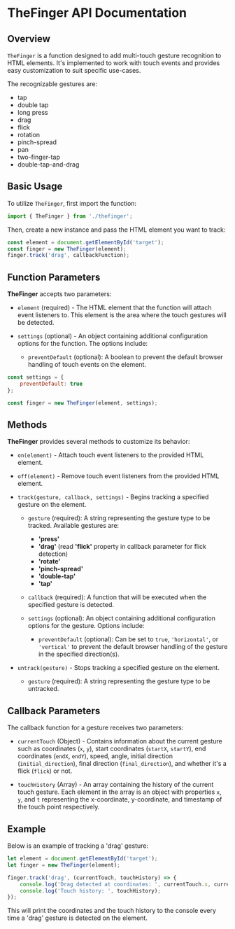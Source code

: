 # TheFinger API Documentation

## Overview

`TheFinger` is a function designed to add multi-touch gesture recognition to HTML elements. It's implemented to work with touch events and provides easy customization to suit specific use-cases.

The recognizable gestures are:
- tap
- double tap
- long press
- drag
- flick
- rotation
- pinch-spread
- pan
- two-finger-tap
- double-tap-and-drag

## Basic Usage

To utilize `TheFinger`, first import the function:

```javascript
import { TheFinger } from './thefinger';
```

Then, create a new instance and pass the HTML element you want to track:

```javascript
const element = document.getElementById('target');
const finger = new TheFinger(element);
finger.track('drag', callbackFunction);

```

## Function Parameters

**TheFinger** accepts two parameters:

- `element` (required) - The HTML element that the function will attach event listeners to. This element is the area where the touch gestures will be detected.

- `settings` (optional) - An object containing additional configuration options for the function. The options include:

    - `preventDefault` (optional): A boolean to prevent the default browser handling of touch events on the element.

```javascript
const settings = {
    preventDefault: true
};

const finger = new TheFinger(element, settings);
```

## Methods

**TheFinger** provides several methods to customize its behavior:

- `on(element)` - Attach touch event listeners to the provided HTML element.

- `off(element)` - Remove touch event listeners from the provided HTML element.

- `track(gesture, callback, settings)` - Begins tracking a specified gesture on the element. 

    - `gesture` (required): A string representing the gesture type to be tracked. Available gestures are:
        - **'press'**
        - **'drag'** (read **'flick'** property in callback parameter for flick detection)
        - **'rotate'**
        - **'pinch-spread'**
        - **'double-tap'**
        - **'tap'**

    - `callback` (required): A function that will be executed when the specified gesture is detected.

    - `settings` (optional): An object containing additional configuration options for the gesture. Options include:

        - `preventDefault` (optional): Can be set to `true`, `'horizontal'`, or `'vertical'` to prevent the default browser handling of the gesture in the specified direction(s).

- `untrack(gesture)` - Stops tracking a specified gesture on the element.

    - `gesture` (required): A string representing the gesture type to be untracked. 

## Callback Parameters

The callback function for a gesture receives two parameters:

- `currentTouch` (Object) - Contains information about the current gesture such as coordinates (`x`, `y`), start coordinates (`startX`, `startY`), end coordinates (`endX`, `endY`), speed, angle, initial direction (`initial_direction`), final direction (`final_direction`), and whether it's a flick (`flick`) or not.

- `touchHistory` (Array) - An array containing the history of the current touch gesture. Each element in the array is an object with properties `x`, `y`, and `t` representing the x-coordinate, y-coordinate, and timestamp of the touch point respectively.

## Example

Below is an example of tracking a 'drag' gesture:

```javascript
let element = document.getElementById('target');
let finger = new TheFinger(element);

finger.track('drag', (currentTouch, touchHistory) => {
    console.log('Drag detected at coordinates: ', currentTouch.x, currentTouch.y);
    console.log('Touch history: ', touchHistory);
});
```

This will print the coordinates and the touch history to the console every time a 'drag' gesture is detected on the element.